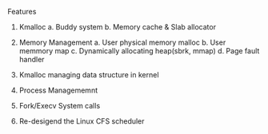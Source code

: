 Features
1. Kmalloc
  a. Buddy system
  b. Memory cache & Slab allocator
  
2. Memory Management
  a. User physical memory malloc
  b. User memmory map
  c. Dynamically allocating heap(sbrk, mmap)
  d. Page fault handler
 
3. Kmalloc managing data structure in kernel

4. Process Managememnt
5. Fork/Execv System calls
6. Re-desigend the Linux CFS scheduler
